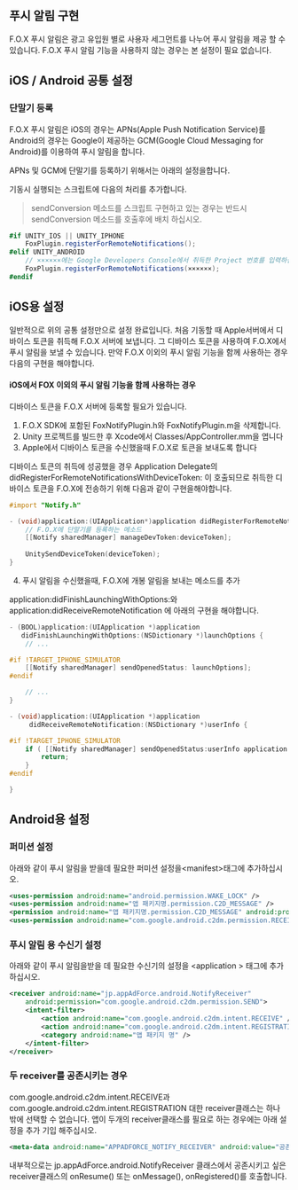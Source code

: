 ## 푸시 알림 구현

F.O.X 푸시 알림은 광고 유입원 별로 사용​​자 세그먼트를 나누어 푸시 알림을 제공 할 수 있습니다. F.O.X 푸시 알림 기능을 사용하지 않는 경우는 본 설정이 필요 없습니다.


## iOS / Android 공통 설정

### 단말기 등록

F.O.X 푸시 알림은 iOS의 경우는 APNs(Apple Push Notification Service)를 Android의 경우는 Google이 제공하는 GCM(Google Cloud Messaging for Android)를 이용하여 푸시 알림을 합니다.

APNs 및 GCM에 단말기를 등록하기 위해서는 아래의 설정을합니다.

기동시 실행되는 스크립트에 다음의 처리를 추가합니다.

> sendConversion 메소드를 스크립트 구현하고 있는 경우는 반드시 sendConversion 메소드를 호출후에 배치 하십시오.

```C#
#if UNITY_IOS || UNITY_IPHONE
	FoxPlugin.registerForRemoteNotifications();
#elif UNITY_ANDROID
	// ××××××에는 Google Developers Console에서 취득한 Project 번호를 입력하십시오.
	FoxPlugin.registerForRemoteNotifications(××××××);
#endif
```

## iOS용 설정

일반적으로 위의 공통 설정만으로 설정 완료입니다.
처음 기동할 때 Apple서버에서 디바이스 토큰을 취득해 F.O.X 서버에 보냅니다.
그 디바이스 토큰을 사용하여 F.O.X에서 푸시 알림을 보낼 수 있습니다.
만약 F.O.X 이외의 푸시 알림 기능을 함께 사용하는 경우 다음의 구현을 해야합니다.

#### iOS에서 FO​​X 이외의 푸시 알림 기능을 함께 사용하는 경우

디바이스 토큰을 F.O.X 서버에 등록할 필요가 있습니다.

1. F.O.X SDK에 포함된 FoxNotifyPlugin.h와 FoxNotifyPlugin.m을 삭제합니다.
2. Unity 프로젝트를 빌드한 후 Xcode에서 Classes/AppController.mm을 엽니다
3. Apple에서 디바이스 토큰을 수신했을때 F.O.X로 토큰을 보내도록 합니다

디바이스 토큰의 취득에 성공했을 경우 Application Delegate의 didRegisterForRemoteNotificationsWithDeviceToken: 이 호출되므로 취득한 디바이스 토큰을 F.O.X에 전송하기 위해 다음과 같이 구현을해야합니다.

```objectivec
#import "Notify.h" 

- (void)application:(UIApplication*)application didRegisterForRemoteNotificationsWithDeviceToken:(NSData*)deviceToken{
    // F.O.X에 단말기를 등록하는 메소드
    [[Notify sharedManager] manageDevToken:deviceToken];
    
    UnitySendDeviceToken(deviceToken);
}
```

4. 푸시 알림을 수신했을때, F.O.X에 개봉 알림을 보내는 메소드를 추가

application:didFinishLaunchingWithOptions:와application:didReceiveRemoteNotification 에 아래의 구현을 해야합니다.

```objectivec
- (BOOL)application:(UIApplication *)application
   didFinishLaunchingWithOptions:(NSDictionary *)launchOptions {
	// ...

#if !TARGET_IPHONE_SIMULATOR
	[[Notify sharedManager] sendOpenedStatus: launchOptions];
#endif

	// ...
}
```

```objectivec
- (void)application:(UIApplication *)application
	 didReceiveRemoteNotification:(NSDictionary *)userInfo {

#if !TARGET_IPHONE_SIMULATOR
	if ( [[Notify sharedManager] sendOpenedStatus:userInfo application:application] ) {
		return;
	}
#endif

}
```

## Android용 설정

### 퍼미션 설정

아래와 같이 푸시 알림을 받을데 필요한 퍼미션 설정을\<manifest\>태그에 추가하십시오.

```xml
<uses-permission android:name="android.permission.WAKE_LOCK" />
<uses-permission android:name="앱 패키지명.permission.C2D_MESSAGE" />
<permission android:name="앱 패키지명.permission.C2D_MESSAGE" android:protectionLevel="signature" />
<uses-permission android:name="com.google.android.c2dm.permission.RECEIVE" />
```

### 푸시 알림 용 수신기 설정

아래와 같이 푸시 알림을받을 데 필요한 수신기의 설정을 \<application \> 태그에 추가하십시오.

```xml
<receiver android:name="jp.appAdForce.android.NotifyReceiver"
	android:permission="com.google.android.c2dm.permission.SEND">
	<intent-filter>
		<action android:name="com.google.android.c2dm.intent.RECEIVE" />
		<action android:name="com.google.android.c2dm.intent.REGISTRATION" />
		<category android:name="앱 패키지 명" />
	</intent-filter>
</receiver>
```

### 두 receiver를 공존시키는 경우

com.google.android.c2dm.intent.RECEIVE과 com.google.android.c2dm.intent.REGISTRATION 대한 receiver클래스는 하나 밖에 선택할 수 없습니다. 앱이 두개의 receiver클래스를 필요로 하는 경우에는 아래 설정을 추가 기입 해주십시오.

```xml
<meta-data android:name="APPADFORCE_NOTIFY_RECEIVER" android:value="공존시키고 싶은 F.O.X 이외의 receiver클래스"/>
```

내부적으로는 jp.appAdForce.android.NotifyReceiver 클래스에서 공존시키고 싶은 receiver클래스의 onResume() 또는 onMessage(), onRegistered()를 호출합니다.